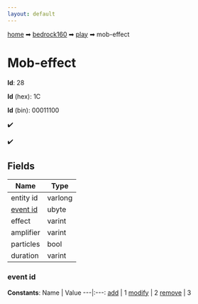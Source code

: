 ```yaml
---
layout: default
---
```


[home](/) ➡ [bedrock160](/protocol/bedrock160) ➡ [play](/protocol/bedrock160/play) ➡ mob-effect

# Mob-effect

**Id**: 28

**Id** (hex): 1C

**Id** (bin): 00011100

✔️

✔️

## Fields

Name | Type
---|---
entity id | varlong
[event id](#event-id) | ubyte
effect | varint
amplifier | varint
particles | bool
duration | varint

### event id

**Constants**:
Name | Value
---|:---:
[add](event-id_add) | 1
[modify](event-id_modify) | 2
[remove](event-id_remove) | 3

